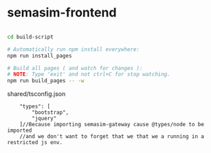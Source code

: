 # semasim-frontend

```bash

cd build-script

# Automatically run npm install everywhere:
npm run install_pages

# Build all pages ( and watch for changes ):
# NOTE: Type 'exit' and not ctrl+C for stop watching.
npm run build_pages -- -w

```
shared/tsconfig.json

        "types": [
            "bootstrap",
            "jquery"
        ]//Because importing semasim-gateway cause @types/node to be imported
        //and we don't want to forget that we that we a running in a restricted js env.

